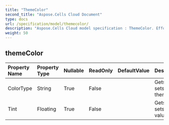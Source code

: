 ```yaml
---
title: "ThemeColor"
second_title: "Aspose.Cells Cloud Document"
type: docs
url: /specification/model/themecolor/
description: "Aspose.Cells Cloud model specification : ThemeColor. Effortlessly handle Excel and other spreadsheet documents with features like opening, generating, editing, splitting, merging, comparing, and converting."
weight: 50
---
```


## **themeColor**

 

| Property Name | Property Type | Nullable |  ReadOnly | DefaultValue | Description | 
| :- | :- | :- |:- |  :- | :- |
| ColorType | String | True |  False |  | Gets and sets the theme type.  |  
| Tint | Floating | True |  False |  | Gets and sets the tint value.  |  

